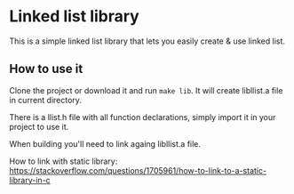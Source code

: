 # Linked list library

This is a simple linked list library that lets you easily create & use linked list.

## How to use it

Clone the project or download it and run `make lib`. It will create libllist.a file in current directory.

There is a llist.h file with all function declarations, simply import it in your project to use it.

When building you'll need to link againg libllist.a file.

How to link with static library: https://stackoverflow.com/questions/1705961/how-to-link-to-a-static-library-in-c
